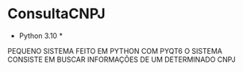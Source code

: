 # ConsultaCNPJ

* Python 3.10 *

PEQUENO SISTEMA FEITO EM PYTHON COM PYQT6
O SISTEMA CONSISTE EM BUSCAR INFORMAÇÕES DE UM DETERMINADO CNPJ
